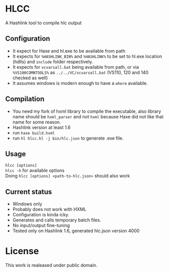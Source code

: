 # HLCC
A Hashlink tool to compile hlc output

## Configuration
* It expect for Haxe and hl.exe to be available from path
* It expects for `%HASHLINK_BIN%` and `%HASHLINK%` to be set to hl.exe location (hdlls) and `include` folder respectively.
* It expects for `vcvarsall.bat` being available from path, or via `%VS100COMNTOOLS%` as `../../VC/vcvarsall.bat` (VS110, 120 and 140 checked as well)
* It assumes windows is modern enough to have a `where` available.

## Compilation
* You need my fork of hxml library to compile the executable, also library name should be `hxml_parser` and not `hxml` because Haxe did not like that name for some reason.
* Hashlink version at least 1.6
* run `haxe build.hxml`
* run `hl hlcc.hl -j bin/hlc.json` to generate .exe file.

## Usage
`hlcc [options]`  
`hlcc -h` for available options  
Doing `hlcc [options] <path-to-hlc.json>` should also work

## Current status
* Windows only
* Probably does not work with HXML
* Configuration is kinda icky.
* Generates and calls temporary batch files.
* No input/output fine-tuning
* Tested only on Hashlink 1.6, generated hlc.json version 4000

# License
This work is realeased under public domain.